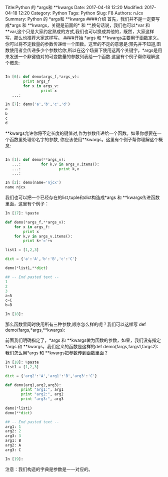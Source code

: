 Title:Python 的 *args和 **kwargs
Date: 2017-04-18 12:20
Modified: 2017-04-18 12:20
Category: Python
Tags: Python
Slug: F8
Authors: nJcx
Summary: Python 的 *args和 **kwargs
####介绍
首先，我们并不是一定要写成\*args 和 \*\*kwargs，关键是前面的\* 和 \*\*,换句话说，我们也可以\*var 和　\*\*var,这个只是大家约定熟成的方式,我们也可以换成其他的，既然，大家这样写，那么也推荐大家这样写。
####开始
\*args	和 \*\*kwargs主要用于函数定义。你可以将不定数量的参数传递给一个函数。这里的不定的意思是:预先并不知道,函数使用者会传递多少个参数给你,所以在这个场景下使用这两个关键字。\*args是用来发送一个非键值对的可变数量的参数列表给一个函数.这里有个例子帮你理解这个概念:

```python 

In [6]: def demo(args_f,*args_v):
        print args_f
        for x in args_v:
                print x
   ...:         

In [7]: demo('a','b','c','d')
a
b
c
d
```

\*\*kwargs允许你将不定长度的键值对,作为参数传递给一个函数。如果你想要在一个函数里处理带名字的参数,	你应该使用\*\*kwargs。这里有个例子帮你理解这个概念:
```python

In [1]: def demo(**args_v):
   ...:         for k,v in args_v.items():
   ...:                 print k,v
   ...: 

In [2]: demo(name='njcx')
name njcx

```
我们也可以把一个已经存在的list,tuple和dict构造成\*args 和 \*\*kwargs传进函数里面，这里有个例子：

```python 
In [17]: %paste

def demo(*args_f,**args_v):
    for x in args_f:
        print x        
    for k,v in args_v.items():
        print k+'='+v

list1 = [1,2,3]

dict = {'a':'A','b':'B','c':'C'}

demo(*list1,**dict)

## -- End pasted text --
1
2
3
a=A
c=C
b=B

In [18]: 
```
那么函数里同时使用所有三种参数,顺序怎么样的呢？我们可以这样写 def demo(fargs,\*args,\*\*kwargs):

前面我们明确指定了，\*args	和 \*\*kwargs做为函数的参数，如果，我们没有指定\*args	和 \*\*kwargs，我们定义的函数是这样的def demo(fargs,fargs1,fargs2):　我们怎么用\*args	和 \*\*kwargs把参数传到函数里面？

```python
In [18]: %paste
list1 = [1,2,3]

dict = {'arg2':'A','arg1':'B','arg3':'C'}

def demo(arg1,arg2,arg3):
       print "arg1:", arg1
       print "arg2:", arg2
       print "arg3:", arg3
  
demo(*list1)
demo(**dict)

## -- End pasted text --
arg1: 1
arg2: 2
arg3: 3
arg1: B
arg2: A
arg3: C

In [19]: 
```

注意：我们构造的字典是参数是一一对应的。